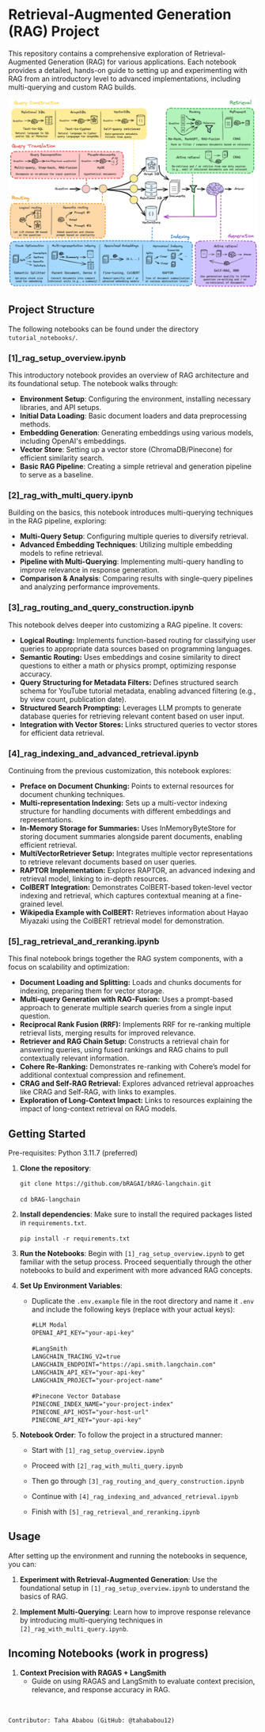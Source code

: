 # Retrieval-Augmented Generation (RAG) Project

This repository contains a comprehensive exploration of Retrieval-Augmented Generation (RAG) for various applications.
Each notebook provides a detailed, hands-on guide to setting up and experimenting with RAG from an introductory level to advanced implementations, including multi-querying and custom RAG builds.

![rag_detail_v2](assets/img/rag-architecture.png)

## Project Structure

The following notebooks can be found under the directory `tutorial_notebooks/`.

### [1]\_rag_setup_overview.ipynb

This introductory notebook provides an overview of RAG architecture and its foundational setup.
The notebook walks through: 
- **Environment Setup**: Configuring the environment, installing necessary libraries, and API setups.
- **Initial Data Loading**: Basic document loaders and data preprocessing methods.
- **Embedding Generation**: Generating embeddings using various models, including OpenAI's embeddings.
- **Vector Store**: Setting up a vector store (ChromaDB/Pinecone) for efficient similarity search.
- **Basic RAG Pipeline**: Creating a simple retrieval and generation pipeline to serve as a baseline.

### [2]\_rag_with_multi_query.ipynb

Building on the basics, this notebook introduces multi-querying techniques in the RAG pipeline, exploring: 
- **Multi-Query Setup**: Configuring multiple queries to diversify retrieval.
- **Advanced Embedding Techniques**: Utilizing multiple embedding models to refine retrieval.
- **Pipeline with Multi-Querying**: Implementing multi-query handling to improve relevance in response generation.
- **Comparison & Analysis**: Comparing results with single-query pipelines and analyzing performance improvements.

### [3]_rag_routing_and_query_construction.ipynb

This notebook delves deeper into customizing a RAG pipeline.
It covers: 
- **Logical Routing:** Implements function-based routing for classifying user queries to appropriate data sources based on programming languages.
- **Semantic Routing:** Uses embeddings and cosine similarity to direct questions to either a math or physics prompt, optimizing response accuracy.
- **Query Structuring for Metadata Filters:** Defines structured search schema for YouTube tutorial metadata, enabling advanced filtering (e.g., by view count, publication date).
- **Structured Search Prompting:** Leverages LLM prompts to generate database queries for retrieving relevant content based on user input.
- **Integration with Vector Stores:** Links structured queries to vector stores for efficient data retrieval.


### [4]_rag_indexing_and_advanced_retrieval.ipynb

Continuing from the previous customization, this notebook explores:
- **Preface on Document Chunking:** Points to external resources for document chunking techniques.
- **Multi-representation Indexing:** Sets up a multi-vector indexing structure for handling documents with different embeddings and representations.
- **In-Memory Storage for Summaries:** Uses InMemoryByteStore for storing document summaries alongside parent documents, enabling efficient retrieval.
- **MultiVectorRetriever Setup:** Integrates multiple vector representations to retrieve relevant documents based on user queries.
- **RAPTOR Implementation:** Explores RAPTOR, an advanced indexing and retrieval model, linking to in-depth resources.
- **ColBERT Integration:** Demonstrates ColBERT-based token-level vector indexing and retrieval, which captures contextual meaning at a fine-grained level.
- **Wikipedia Example with ColBERT:** Retrieves information about Hayao Miyazaki using the ColBERT retrieval model for demonstration.

### [5]_rag_retrieval_and_reranking.ipynb

This final notebook brings together the RAG system components, with a focus on scalability and optimization: 
- **Document Loading and Splitting:** Loads and chunks documents for indexing, preparing them for vector storage.
- **Multi-query Generation with RAG-Fusion:** Uses a prompt-based approach to generate multiple search queries from a single input question.
- **Reciprocal Rank Fusion (RRF):** Implements RRF for re-ranking multiple retrieval lists, merging results for improved relevance.
- **Retriever and RAG Chain Setup:** Constructs a retrieval chain for answering queries, using fused rankings and RAG chains to pull contextually relevant information.
- **Cohere Re-Ranking:** Demonstrates re-ranking with Cohere’s model for additional contextual compression and refinement.
- **CRAG and Self-RAG Retrieval:** Explores advanced retrieval approaches like CRAG and Self-RAG, with links to examples.
- **Exploration of Long-Context Impact:** Links to resources explaining the impact of long-context retrieval on RAG models.

## Getting Started

Pre-requisites: Python 3.11.7 (preferred)

1.  **Clone the repository**:

    ```{bash}
    git clone https://github.com/bRAGAI/bRAG-langchain.git 

    cd bRAG-langchain
    ```

2.  **Install dependencies**: Make sure to install the required packages listed in `requirements.txt`.

    `pip install -r requirements.txt`

3.  **Run the Notebooks**:
    Begin with `[1]_rag_setup_overview.ipynb` to get familiar with the setup process. Proceed sequentially through the other notebooks to build and experiment with more advanced RAG concepts.

4.  **Set Up Environment Variables**:

    -   Duplicate the `.env.example` file in the root directory and name it `.env` and include the following keys (replace with your actual keys):

        ```         
        #LLM Modal
        OPENAI_API_KEY="your-api-key"

        #LangSmith
        LANGCHAIN_TRACING_V2=true
        LANGCHAIN_ENDPOINT="https://api.smith.langchain.com"
        LANGCHAIN_API_KEY="your-api-key"
        LANGCHAIN_PROJECT="your-project-name"

        #Pinecone Vector Database
        PINECONE_INDEX_NAME="your-project-index"
        PINECONE_API_HOST="your-host-url"
        PINECONE_API_KEY="your-api-key"
        ```

5.  **Notebook Order**:
    To follow the project in a structured manner:

    -   Start with `[1]_rag_setup_overview.ipynb`

    -   Proceed with `[2]_rag_with_multi_query.ipynb`
    
    -   Then go through `[3]_rag_routing_and_query_construction.ipynb`

    -   Continue with `[4]_rag_indexing_and_advanced_retrieval.ipynb`

    -   Finish with `[5]_rag_retrieval_and_reranking.ipynb`

## Usage

After setting up the environment and running the notebooks in sequence, you can:

1.  **Experiment with Retrieval-Augmented Generation**:
    Use the foundational setup in `[1]_rag_setup_overview.ipynb` to understand the basics of RAG.

2.  **Implement Multi-Querying**:
    Learn how to improve response relevance by introducing multi-querying techniques in `[2]_rag_with_multi_query.ipynb`.

## Incoming Notebooks (work in progress)
1. **Context Precision with RAGAS + LangSmith**
   - Guide on using RAGAS and LangSmith to evaluate context precision, relevance, and response accuracy in RAG.


<br>

    Contributor: Taha Ababou (GitHub: @tahababou12)